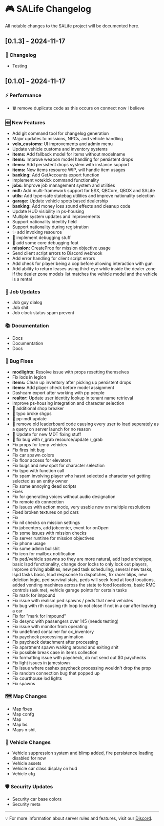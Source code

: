 # 🎮 SALife Changelog

All notable changes to the SALife project will be documented here.

## [0.1.3] - 2024-11-17

### 🔖 Changelog

- Testing

## [0.1.0] - 2024-11-17

### ⚡ Performance

- :wastebasket: remove duplicate code as this occurs on connect now I believe

### 🆕 New Features

- Add git command tool for changelog generation
- Major updates to missions, NPCs, and vehicle handling
- **velo_customs:** UI improvements and admin menu
- Update vehicle customs and inventory systems
- **items:** Add fallback model for items without modelname
- **items:** Improve weapon model handling for persistent drops
- **items:** Add persistent drops system with instance support
- **items:** New items resource WIP, will handle item usages
- **banking:** Add GetAccounts export function
- Implement votekick command functionality
- **jobs:** Improve job management system and utilities
- **mdt:** Add multi-framework support for ESX, QBCore, QBOX and SALife
- **utils:** Add type-safe statebag utilities and improve nationality selection
- **garage:** Update vehicle spots based dealership
- **banking:** Add money loss sound effects and cleanup code
- Update HUD visibility in ps-housing
- Multiple system updates and improvements
- Support nationality identity field
- Support nationality during registration
- :sparkles: add invoking resource
- :wrench: implement debugging stuff
- :safety_vest: add some core debugging feat
- **mission:** CreateProp for mission objective usage
- Send client script errors to Discord webhook
- Add error handling for client script errors
- Add check for player being a cop before allowing interaction with gun
- Add ability to return leases using third-eye while inside the dealer zone if the dealer zone models list matches the vehicle model and the vehicle is a rental

### 💼 Job Updates

- Job guy dialog
- Job shit
- Job clock status spam prevent

### 📚 Documentation

- Docs
- Documentation
- Docs

### 🔧 Bug Fixes

- **modlights:** Resolve issue with props resetting themselves
- Fix lods in legion
- **items:** Clean up inventory after picking up persistent drops
- **items:** Add player check before model assignment
- Dashcam export after working with pp people
- **realtor:** Update user identity lookup in tenant name retrieval
- Improve ps-housing integration and character selection
- :bug: additional shop breaker
- :bug: typo broke shgps
- :bug: pp-mdt update
- :safety_vest: remove old leaderboard code causing every user to load seperately as a query on server launch for no reason
- :bug: Update for new MDT fixing stuff
- :bug: fix bug with r_grab resource/update r_grab
- Fix props for temp vehicles
- Fix fires init bug
- Fix car spawn colors
- Fix floor access for elevators
- Fix bugs and new spot for character selection
- Fix typo with function call
- Fix spam involving player who hasnt selected a character yet getting selected as an entity owner
- Fix some annoying dead scripts
- Fixes
- Fix for generating voices without audio designation
- Fix remote db connection
- Fix issues with action mode, very usable now on multiple resolutions
- Fixed broken textures on pd cars
- Fix
- Fix nil checks on mission settings
- Fix jobcenters, add jobcenter, event for onOpen
- Fix some issues with mission checks
- Fix server runtime for mission objectives
- Fix phone usage
- Fix some admin bullshit
- Fix icon for mailbox notification
- Fix ped/vehicle spawns so they are more natural, add lspd archetype, basic lspd functionality, change door locks to only lock out players, improve driving abilities, new ped task scheduling, several new tasks, lspd tasks basic, lspd respsonse to dispatches, fix racer blips, new deletion logic, ped survival stats, peds will seek food at food locations, added vending machines across the state to food locations, basic RMC controls (ask me), vehicle garage points for certain tasks
- Fix mark for impound
- Fix issue with realism ped spawns / peds that need vehicles
- Fix bug with rth causing rth loop to not close if not in a car after leaving a car
- Fix for "mark for impound"
- Fix desync with passengers over 145 (needs testing)
- Fix issue with monitor from operating
- Fix undefined container for ox_inventory
- Fix paycheck processing animation
- Fix paycheck detachment after processing
- Fix apartment spawn walking around and exiting shit
- Fix possible break case in items collection
- Fix formatting issue with paycheck, do not send out $0 paychecks
- Fix light issues in jamestown
- Fix issue where cashex paycheck processing wouldn't drop the prop
- Fix random connection bug that popped up
- Fix courthouse lod lights
- Fix spawns

### 🗺️ Map Changes

- Map fixes
- Map confg
- Map
- Map bs
- Maps n shit

### 🚗 Vehicle Changes

- Vehicle suppression system and blimp added, fire persistence loading disabled for now
- Vehicle assets
- Vehicle car class display on hud
- Vehicle cfg

### 🛡️ Security Updates

- Security car base colors
- Security meta

---
💡 For more information about server rules and features, visit our [Discord](https://discord.gg/salife).
